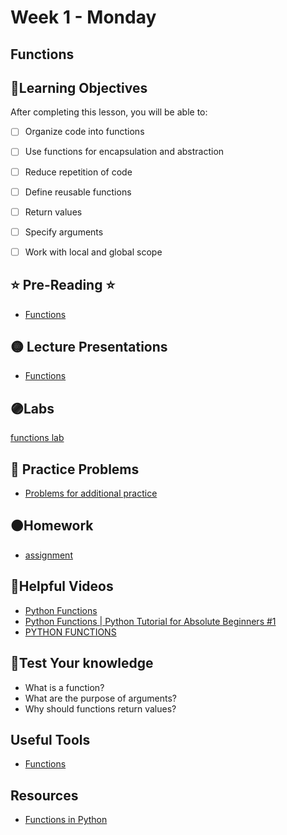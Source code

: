 # Week 1 - Monday

## Functions

## 📍Learning Objectives
After completing this lesson, you will be able to:

- [ ] Organize code into functions
- [ ] Use functions for encapsulation and abstraction
- [ ] Reduce repetition of code
- [ ] Define reusable functions
- [ ] Return values
- [ ] Specify arguments
- [ ] Work with local and global scope


## ⭐️ Pre-Reading ⭐️
- [Functions](https://digitalcrafts.instructure.com/courses/189/pages/reading-functions)

<!-- ## 📍Agenda
-  -->

## 🟡 Lecture Presentations
- [Functions](https://dc-houston.herokuapp.com/p2/Python/Functions.html#1)

## 🟣Labs
[functions lab](https://github.com/veros-labs/lab-python-functions) 

 ## 🔶 Practice Problems
 - [Problems for additional practice](https://github.com/veros-labs/practice-python-functions)

## 🟠Homework  
- [assignment](./homework/)

## 🔵Helpful Videos
- [Python Functions](https://www.youtube.com/watch?v=9Os0o3wzS_I)
- [Python Functions | Python Tutorial for Absolute Beginners #1](https://www.youtube.com/watch?v=u-OmVr_fT4s)
- [PYTHON FUNCTIONS](https://www.youtube.com/watch?v=_ypAw_pCOt8)

<!-- ## ✔️Todo Checklist
- [ ] -->

<!-- ## 🔶Vocabulary -->

## 🔷Test Your knowledge
- What is a function?
- What are the purpose of arguments?
- Why should functions return values?

## Useful Tools
- [Functions](https://www.learnpython.org/en/Functions)

## Resources 
- [Functions in Python](https://www.geeksforgeeks.org/functions-in-python/)



